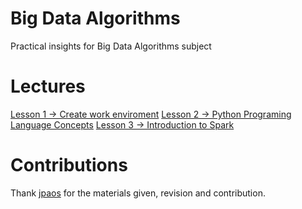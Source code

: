 # Big Data Algorithms
Practical insights for Big Data Algorithms subject

# Lectures

[Lesson 1 -> Create work enviroment](https://github.com/HugoPaulino/ABD/tree/master/Lecture%201) 
[Lesson 2 -> Python Programing Language Concepts](https://github.com/HugoPaulino/ABD/blob/master/Lecture%202/Python.ipynb) 
[Lesson 3 -> Introduction to Spark](https://github.com/HugoPaulino/ABD/blob/master/Lecture%203/Introduction%20to%20Spark.ipynb)

# Contributions

Thank [jpaos](https://github.com/jpaos) for the materials given, revision and contribution.
